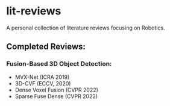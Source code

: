 # lit-reviews
A personal collection of literature reviews focusing on Robotics.

## Completed Reviews:

### Fusion-Based 3D Object Detection:
- MVX-Net (ICRA 2019)
- 3D-CVF (ECCV, 2020)
- Dense Voxel Fusion (CVPR 2022)
- Sparse Fuse Dense (CVPR 2022)
